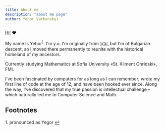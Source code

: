 ```yaml
---
title: About me
description: "about me page"
author: Yehor Varbanskyi
---
```


Hi! :heart:

My name is Yehor<sup><a id="footnote-1-ref" href="#footnote-1">1</a></sup>. I'm <span id="myage"></span> y.o. I'm originally from :ukraine:, but I'm of Bulgarian descent, so I moved there permanently to reunite with the historical homeland of my ancestors.

Currently studying Mathematics at Sofia University «St. Kliment Ohridski», FMI.

I've been fascinated by computers for as long as I can remember; wrote my first line of code at the age of 12, and have been hooked ever since. Along the way, I've discovered that my true passion is intellectual challenge – which naturally led me to Computer Science and Math.

<!--
draft info for me:

- book nerd
- into almost anything: CS (with the emphasis on _theory_), Math, law, (distributed) algorithms, functional programming, [think of more]
- deeply fascinated by intellectual challenge. incredibly excited by words such as 'X'/Y/Z
- fascinated by solving complex problems
- mention my *nix/Linux subculture: neovim, archlinux (used to), typing speed?, git etc

    TODO: add somewhere my English teaching experience and maybe a page or two for my students (mb also add a preview video of my accent?; add IELTS certificate); think about making this accessible only by link – without displaying on the website itself
    TODO: create a list-page for my repos/projects/portfolio, that will look similar to Posts/, but have little preview's next to them. For sure will require some tweaking of the theme internals.
    TODO: add page (like Posts/) with my link dump
-->

## Footnotes

<!--
    TODO: when I become proficient enough in Hugo, turn this footnote stuff into my forked theme.
    And probably use hugo's (inline) shortcuts for that
-->
<p id="footnote-1">
   1. pronounced as Yegor <a href="#footnote-1-ref">&#8617;</a> 
</p>

<script>
    var myage = Math.floor((new Date() - new Date("2005-07-25").getTime()) / 3.15576e+10) 
    document.getElementById('myage').textContent = myage;  
</script>

